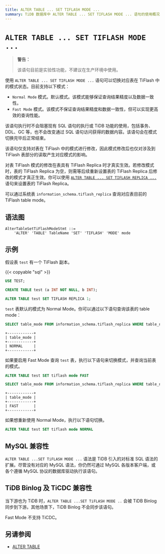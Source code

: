 ```yaml
---
title: ALTER TABLE ... SET TIFLASH MODE ...
summary: TiDB 数据库中 ALTER TABLE ... SET TIFLASH MODE ... 语句的使用概况。
---
```


# `ALTER TABLE ... SET TIFLASH MODE ...`

> **警告：**
>
> 该语句目前是实验性功能，不建议在生产环境中使用。

使用 `ALTER TABLE ... SET TIFLASH MODE ...` 语句可以切换对应表在 TiFlash 中的模式状态。目前支持以下模式：

- `Normal Mode` 模式。默认模式。该模式能够保证查询结果精度以及数据一致性。
- `Fast Mode` 模式。该模式不保证查询结果精度和数据一致性，但可以实现更高效的查询性能。

该语句执行时不会阻塞现有 SQL 语句的执行或 TiDB 功能的使用，包括事务、DDL、GC 等，也不会改变通过 SQL 语句访问获得的数据内容。该语句会在模式切换完毕后正常结束。

该语句仅支持对表在 TiFlash 中的模式进行修改，因此模式修改后也仅对涉及到 TiFlash 表部分的读取产生对应模式的影响。

对表 TiFlash 模式的修改在表具有 TiFlash Replica 时才真实生效。若修改模式时，表的 TiFlash Replica 为空，则需等后续重新设置表的 TiFlash Replica 后修改的模式才真正生效。你可以使用 [`ALTER TABLE ... SET TIFLASH REPLICA ...`](/sql-statements/sql-statement-alter-table.md) 语句来设置表的 TiFlash Replica。

可以通过系统表 `information_schema.tiflash_replica` 查询对应表目前的 TiFlash table mode。

## 语法图

```ebnf+diagram
AlterTableSetTiFlashModeStmt ::=
    'ALTER' 'TABLE' TableName 'SET' 'TIFLASH' 'MODE' mode
```

## 示例

假设表 `test` 有一个 TiFlash 副本。

{{< copyable "sql" >}}

```sql
USE TEST;

CREATE TABLE test (a INT NOT NULL, b INT);

ALTER TABLE test SET TIFLASH REPLICA 1;
```

`test` 表默认的模式为 Normal Mode。你可以通过以下语句查询该表的 table mode：

```sql
SELECT table_mode FROM information_schema.tiflash_replica WHERE table_name = 'test' AND table_schema = 'test'
```

```
+------------+
| table_mode |
+------------+
| NORMAL     |
+------------+
```

如果要启用 Fast Mode 查询 `test` 表，执行以下语句来切换模式，并查询当前表的模式。

```sql
ALTER TABLE test SET tiflash mode FAST

SELECT table_mode FROM information_schema.tiflash_replica WHERE table_name = 'test' AND table_schema = 'test'
```

```
+------------+
| table_mode |
+------------+
| FAST       |
+------------+
```

如果想重新使用 Normal Mode，执行以下语句切换。

```sql
ALTER TABLE test SET tiflash mode NORMAL
```

## MySQL 兼容性

`ALTER TABLE ...SET TiFLASH MODE ...`  语法是 TiDB 引入的对标准 SQL 语法的扩展。尽管没有对应的 MySQL 语法，你仍然可通过 MySQL 各版本客户端，或各个遵循 MySQL 协议的数据库驱动执行该语句。

## TiDB Binlog 及 TiCDC 兼容性

当下游也为 TiDB 时，`ALTER TABLE ...SET TiFLASH MODE ..` 会被 TiDB Binlog 同步到下游。其他场景下，TiDB Binlog 不会同步该语句。

Fast Mode 不支持 TiCDC。

## 另请参阅

- [ALTER TABLE](/sql-statements/sql-statement-alter-table.md)